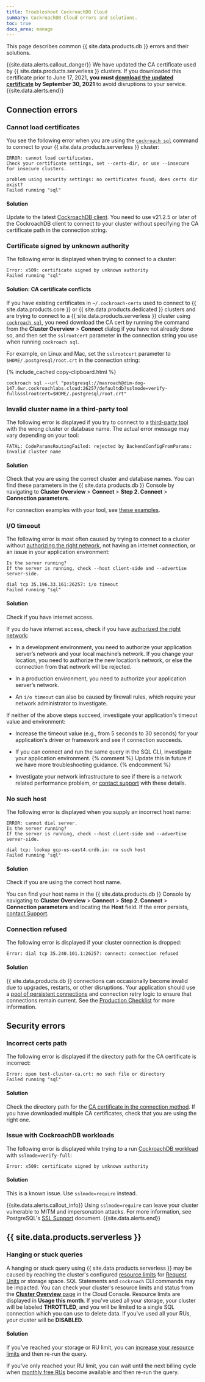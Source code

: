 ```yaml
---
title: Troubleshoot CockroachDB Cloud
summary: CockroachDB Cloud errors and solutions.
toc: true
docs_area: manage
---
```


This page describes common {{ site.data.products.db }} errors and their solutions.

{{site.data.alerts.callout_danger}}
We have updated the CA certificate used by {{ site.data.products.serverless }} clusters. If you downloaded this certificate prior to June 17, 2021, **you must [download the updated certificate](connect-to-a-serverless-cluster.html#connect-to-your-cluster) by September 30, 2021** to avoid disruptions to your service.
{{site.data.alerts.end}}

## Connection errors

### Cannot load certificates

You see the following error when you are using the [`cockroach sql`](../{{site.current_cloud_version}}/cockroach-sql.html) command to connect to your {{ site.data.products.serverless }} cluster:

~~~
ERROR: cannot load certificates.
Check your certificate settings, set --certs-dir, or use --insecure for insecure clusters.

problem using security settings: no certificates found; does certs dir exist?
Failed running "sql"
~~~

<h4>Solution</h4>

Update to the latest [CockroachDB client](../releases/index.html#production-releases). You need to use v21.2.5 or later of the CockroachDB client to connect to your cluster without specifying the CA certificate path in the connection string.

### Certificate signed by unknown authority

The following error is displayed when trying to connect to a cluster:

~~~
Error: x509: certificate signed by unknown authority
Failed running "sql"
~~~

<h4>Solution: CA certificate conflicts</h4>

If you have existing certificates in `~/.cockroach-certs` used to connect to {{ site.data.products.core }} or {{ site.data.products.dedicated }} clusters and are trying to connect to a {{ site.data.products.serverless }} cluster using [`cockroach sql`](../{{site.current_cloud_version}}/cockroach-sql.html), you need download the CA cert by running the command from the **Cluster Overview** > **Connect** dialog if you have not already done so, and then set the `sslrootcert` parameter in the connection string you use when running `cockroach sql`.

For example, on Linux and Mac, set the `sslrootcert` parameter to `$HOME/.postgresql/root.crt` in the connection string:

{% include_cached copy-clipboard.html %}
~~~ shell
cockroach sql --url "postgresql://maxroach@dim-dog-147.6wr.cockroachlabs.cloud:26257/defaultdb?sslmode=verify-full&sslrootcert=$HOME/.postgresql/root.crt"
~~~

### Invalid cluster name in a third-party tool

The following error is displayed if you try to connect to a [third-party tool](../stable/third-party-database-tools.html) with the wrong cluster or database name. The actual error message may vary depending on your tool:

~~~
FATAL: CodeParamsRoutingFailed: rejected by BackendConfigFromParams: Invalid cluster name
~~~

<h4>Solution</h4>

Check that you are using the correct cluster and database names. You can find these parameters in the {{ site.data.products.db }} Console by navigating to **Cluster Overview** > **Connect** > **Step 2. Connect** > **Connection parameters**.

For connection examples with your tool, see [these examples](../stable/third-party-database-tools.html).

### I/O timeout

The following error is most often caused by trying to connect to a cluster without [authorizing the right network](connect-to-your-cluster.html#authorize-your-network), not having an internet connection, or an issue in your application environment:

~~~
Is the server running?
If the server is running, check --host client-side and --advertise server-side.

dial tcp 35.196.33.161:26257: i/o timeout
Failed running "sql"
~~~

<h4>Solution</h4>

Check if you have internet access.

If you do have internet access, check if you have [authorized the right network](connect-to-your-cluster.html#authorize-your-network):

- In a development environment, you need to authorize your application server’s network and your local machine’s network. If you change your location, you need to authorize the new location’s network, or else the connection from that network will be rejected.

- In a production environment, you need to authorize your application server’s network.

- An `i/o timeout` can also be caused by firewall rules, which require your network administrator to investigate.

If neither of the above steps succeed, investigate your application's timeout value and environment:

- Increase the timeout value (e.g., from 5 seconds to 30 seconds) for your application's driver or framework and see if connection succeeds.

- If you can connect and run the same query in the SQL CLI, investigate your application environment.
{% comment %}
Update this in future if we have more troubleshooting guidance.
{% endcomment %}

- Investigate your network infrastructure to see if there is a network related performance problem, or [contact support](https://support.cockroachlabs.com/) with these details.

### No such host

The following error is displayed when you supply an incorrect host name:

~~~
ERROR: cannot dial server.
Is the server running?
If the server is running, check --host client-side and --advertise server-side.

dial tcp: lookup gcp-us-east4.crdb.io: no such host
Failed running "sql"
~~~

<h4>Solution</h4>

Check if you are using the correct host name.

You can find your host name in the {{ site.data.products.db }} Console by navigating to **Cluster Overview** > **Connect** > **Step 2. Connect** > **Connection parameters** and locating the **Host** field. If the error persists, [contact Support](https://support.cockroachlabs.com/).

### Connection refused

The following error is displayed if your cluster connection is dropped:

~~~
Error: dial tcp 35.240.101.1:26257: connect: connection refused
~~~

<h4>Solution</h4>

{{ site.data.products.db }} connections can occasionally become invalid due to upgrades, restarts, or other disruptions. Your application should use a [pool of persistent connections](../{{site.current_cloud_version}}/connection-pooling.html) and connection retry logic to ensure that connections remain current. See the [Production Checklist](production-checklist.html) for more information.

## Security errors

### Incorrect certs path

The following error is displayed if the directory path for the CA certificate is incorrect:

~~~
Error: open test-cluster-ca.crt: no such file or directory
Failed running "sql"
~~~

<h4>Solution</h4>

Check the directory path for the [CA certificate in the connection method](connect-to-your-cluster.html#connect-to-your-cluster). If you have downloaded multiple CA certificates, check that you are using the right one.

### Issue with CockroachDB workloads

The following error is displayed while trying to a run [CockroachDB workload](../{{site.current_cloud_version}}/cockroach-workload.html) with `sslmode=verify-full`:

~~~
Error: x509: certificate signed by unknown authority
~~~

<h4>Solution</h4>

This is a known issue. Use `sslmode=require` instead.

{{site.data.alerts.callout_info}}
Using `sslmode=require` can leave your cluster vulnerable to MITM and impersonation attacks. For more information, see PostgreSQL's [SSL Support](https://www.postgresql.org/docs/9.4/libpq-ssl.html) document.
{{site.data.alerts.end}}

## {{ site.data.products.serverless }}

### Hanging or stuck queries

A hanging or stuck query using {{ site.data.products.serverless }} may be caused by reaching the cluster's configured [resource limits](plan-your-cluster-serverless.html#choose-resource-limits) for [Request Units](plan-your-cluster-serverless.html#request-units) or storage space. SQL Statements and `cockroach` CLI commands may be impacted. You can check your cluster's resource limits and status from the [**Cluster Overview** page](cluster-overview-page.html) in the Cloud Console. Resource limits are displayed in **Usage this month**. If you've used all your storage, your cluster will be labeled **THROTTLED**, and you will be limited to a single SQL connection which you can use to delete data. If you've used all your RUs, your cluster will be **DISABLED**.

<h4>Solution</h4>

If you've reached your storage or RU limit, you can [increase your resource limits](serverless-cluster-management.html#edit-your-resource-limits) and then re-run the query.

If you've only reached your RU limit, you can wait until the next billing cycle when [monthly free RUs](plan-your-cluster-serverless.html#free-vs-paid-usage) become available and then re-run the query.